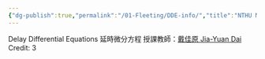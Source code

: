 ```yaml
---
{"dg-publish":true,"permalink":"/01-Fleeting/DDE-info/","title":"NTHU MATH 526500 DDE Info","noteIcon":"2","created":"2024-09-18T14:04:12.273+08:00","updated":"2024-09-18T14:08:16.389+08:00"}
---
```


Delay Differential Equations 延時微分方程
授課教師：[戴佳原 Jia-Yuan Dai](https://www.math.nthu.edu.tw/front/Members/FullTime/member.php?ID=bnRodV9tYXRoJkZ1bGxUaW1l&PID=20863)
Credit: 3
